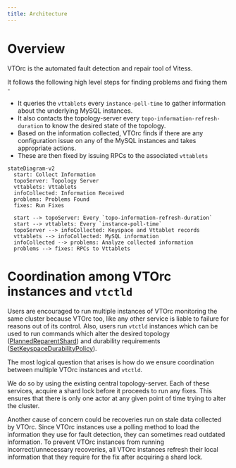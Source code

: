```yaml
---
title: Architecture
---
```


# Overview

VTOrc is the automated fault detection and repair tool of Vitess.

It follows the following high level steps for finding problems and fixing them -
- It queries the `vttablets` every `instance-poll-time` to gather information about the underlying MySQL instances.
- It also contacts the topology-server every `topo-information-refresh-duration` to know the desired state of the topology.
- Based on the information collected, VTOrc finds if there are any configuration issue on any of the MySQL instances and takes appropriate actions.
- These are then fixed by issuing RPCs to the associated `vttablets`

```mermaid
stateDiagram-v2
  start: Collect Information
  topoServer: Topology Server
  vttablets: Vttablets
  infoCollected: Information Received
  problems: Problems Found
  fixes: Run Fixes
  
  start --> topoServer: Every `topo-information-refresh-duration`
  start --> vttablets: Every `instance-poll-time`
  topoServer --> infoCollected: Keyspace and Vttablet records
  vttablets --> infoCollected: MySQL information
  infoCollected --> problems: Analyze collected information
  problems --> fixes: RPCs to Vttablets
```

# Coordination among VTOrc instances and `vtctld`

Users are encouraged to run multiple instances of VTOrc monitoring the same cluster because VTOrc too, like any other service is liable to failure
for reasons out of its control. Also, users run `vtctld` instances which can be used to run commands which alter the desired topology ([PlannedReparentShard](../../../user-guides/configuration-advanced/reparenting/#plannedreparentshard-planned-reparenting))
and durability requirements ([SetKeyspaceDurabilityPolicy](../../programs/vtctldclient/vtctldclient_setkeyspacedurabilitypolicy/)).

The most logical question that arises is how do we ensure coordination between multiple VTOrc instances and `vtctld`.

We do so by using the existing central topology-server. Each of these services, acquire a shard lock before it proceeds to run any fixes.
This ensures that there is only one actor at any given point of time trying to alter the cluster.

Another cause of concern could be recoveries run on stale data collected by VTOrc.
Since VTOrc instances use a polling method to load the information they use for fault detection, they can sometimes read outdated information.
To prevent VTOrc instances from running incorrect/unnecessary recoveries, all VTOrc instances refresh their local information that they require
for the fix after acquiring a shard lock.
